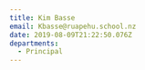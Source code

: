 ```yaml
---
title: Kim Basse
email: Kbasse@ruapehu.school.nz
date: 2019-08-09T21:22:50.076Z
departments:
  - Principal
---
```


